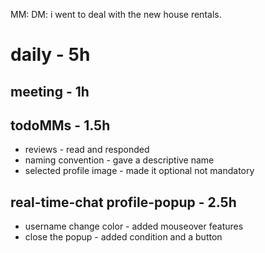 MM: DM: i went to deal with the new house rentals.

# daily - 5h

## meeting - 1h

## todoMMs - 1.5h
* reviews - read and responded
* naming convention - gave a descriptive name
* selected profile image - made it optional not mandatory

## real-time-chat profile-popup - 2.5h
* username change color - added mouseover features
* close the popup - added condition and a button 